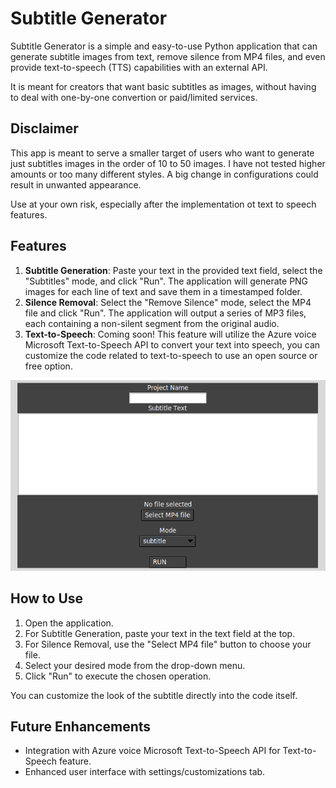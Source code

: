 # Subtitle Generator

Subtitle Generator is a simple and easy-to-use Python application that can generate subtitle images from text, remove silence from MP4 files, and even provide text-to-speech (TTS) capabilities with an external API.

It is meant for creators that want basic subtitles as images, without having to deal with one-by-one convertion or paid/limited services. 

## Disclaimer

This app is meant to serve a smaller target of users who want to generate just subtitles images in the order of 10 to 50 images. I have not tested higher amounts or too many different styles. A big change in configurations could result in unwanted appearance. 

Use at your own risk, especially after the implementation ot text to speech features. 

## Features

1. **Subtitle Generation**: Paste your text in the provided text field, select the "Subtitles" mode, and click "Run". The application will generate PNG images for each line of text and save them in a timestamped folder.
2. **Silence Removal**: Select the "Remove Silence" mode, select the MP4 file and click "Run". The application will output a series of MP3 files, each containing a non-silent segment from the original audio.
3. **Text-to-Speech**: Coming soon! This feature will utilize the Azure voice Microsoft Text-to-Speech API to convert your text into speech, you can customize the code related to text-to-speech to use an open source or free option.

![home screen](readme-images/image1.png)

## How to Use

1. Open the application.
2. For Subtitle Generation, paste your text in the text field at the top.
3. For Silence Removal, use the "Select MP4 file" button to choose your file.
4. Select your desired mode from the drop-down menu.
5. Click "Run" to execute the chosen operation.

You can customize the look of the subtitle directly into the code itself.

## Future Enhancements

- Integration with Azure voice Microsoft Text-to-Speech API for Text-to-Speech feature.
- Enhanced user interface with settings/customizations tab.
